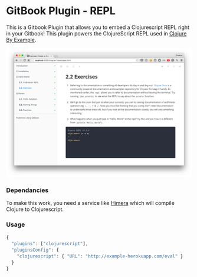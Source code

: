 GitBook Plugin - REPL
==============

This is a Gitbook Plugin that allows you to embed a Clojurescript REPL right in your Gitbook! This plugin powers the ClojureScript REPL used in [Clojure By Example]().

![img](shot.png)

### Dependancies
To make this work, you need a service like [Himera](http://himera.herokuapp.com/) which will compile Clojure to Clojurescript.

### Usage
```javascript
{
  "plugins": ["clojurescript"],
  "pluginsConfig": {
    "clojurescript": { "URL": "http://example-herokuapp.com/eval" }
  }
}
```

